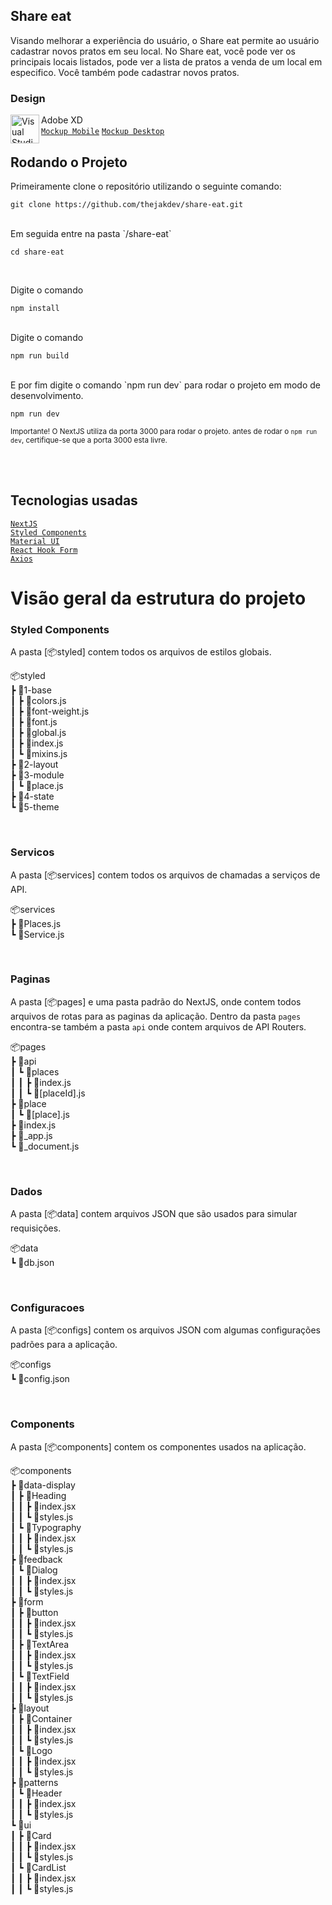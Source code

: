 ## Share eat
Visando melhorar a experiência do usuário, o Share eat permite ao usuário cadastrar novos pratos em seu local.
No Share eat, você pode ver os principais locais listados, pode ver a lista de pratos a venda de um local em especifico.
Você também pode cadastrar novos pratos.

### Design

Adobe XD
<img align="left" alt="Visual Studio Code" width="46px" src="https://upload.wikimedia.org/wikipedia/commons/thumb/c/c2/Adobe_XD_CC_icon.svg/1200px-Adobe_XD_CC_icon.svg.png" />
<br/>
[`Mockup Mobile`](https://xd.adobe.com/spec/d1218cae-a616-4c5c-4d3f-551f8e20124d-a710/)
[`Mockup Desktop`](https://xd.adobe.com/view/21c2c8bf-4fb6-4be1-99e7-b45f78160615-7491/)

## Rodando o Projeto

Primeiramente clone o repositório utilizando o seguinte comando:
```
git clone https://github.com/thejakdev/share-eat.git
```
<br/>
Em seguida entre na pasta `/share-eat`

```
cd share-eat
```
<br/>

Digite o comando
```
npm install
```

<br/>
Digite o comando

```
npm run build
```
<br/>
E por fim digite o comando `npm run dev` para rodar o projeto em modo de desenvolvimento.

```
npm run dev
```
<sub>Importante! O NextJS utiliza da porta 3000 para rodar o projeto. antes de rodar o `npm run dev`, certifique-se que a porta 3000 esta livre.</sub>

<br/>
<br/>

## Tecnologias usadas

[`NextJS`](https://nextjs.org/)<br/>
[`Styled Components`](https://styled-components.com/)<br/>
[`Material UI`](https://material-ui.com/)<br/>
[`React Hook Form`](https://react-hook-form.com/)<br/>
[`Axios`](https://github.com/axios/axios)

# Visão geral da estrutura do projeto
### Styled Components
A pasta [📦styled] contem todos os arquivos de estilos globais.

📦styled<br/>
 ┣ 📂1-base<br/>
 ┃ ┣ 📜colors.js<br/>
 ┃ ┣ 📜font-weight.js<br/>
 ┃ ┣ 📜font.js<br/>
 ┃ ┣ 📜global.js<br/>
 ┃ ┣ 📜index.js<br/>
 ┃ ┗ 📜mixins.js<br/>
 ┣ 📂2-layout<br/>
 ┣ 📂3-module<br/>
 ┃ ┗ 📜place.js<br/>
 ┣ 📂4-state<br/>
 ┗ 📂5-theme<br/>
 
 <br/>
 
 ### Servicos
 A pasta [📦services] contem todos os arquivos de chamadas a serviços de API.

📦services<br/>
 ┣ 📜Places.js<br/>
 ┗ 📜Service.js<br/>
 
 <br/>
 
 ### Paginas
 A pasta [📦pages] e uma pasta padrão do NextJS, onde contem todos arquivos de rotas para as paginas da aplicação.
 Dentro da pasta `pages` encontra-se também a pasta `api` onde contem arquivos de API Routers.
 
📦pages<br/>
 ┣ 📂api<br/>
 ┃ ┗ 📂places<br/>
 ┃ ┃ ┣ 📜index.js<br/>
 ┃ ┃ ┗ 📜[placeId].js<br/>
 ┣ 📂place<br/>
 ┃ ┗ 📜[place].js<br/>
 ┣ 📜index.js<br/>
 ┣ 📜_app.js<br/>
 ┗ 📜_document.js<br/>
 
  <br/>
  
 ### Dados
 A pasta [📦data] contem arquivos JSON que são usados para simular requisições.
 
 📦data<br/>
 ┗ 📜db.json<br/>
  
  <br/>
  
 ### Configuracoes
 A pasta [📦configs] contem os arquivos JSON com algumas configurações padrões para a aplicação.
 
 📦configs<br/>
 ┗ 📜config.json<br/>
   
  <br/>
  
 ### Components
 A pasta [📦components] contem os componentes usados na aplicação.
 
 📦components<br/>
 ┣ 📂data-display<br/>
 ┃ ┣ 📂Heading<br/>
 ┃ ┃ ┣ 📜index.jsx<br/>
 ┃ ┃ ┗ 📜styles.js<br/>
 ┃ ┗ 📂Typography<br/>
 ┃ ┃ ┣ 📜index.jsx<br/>
 ┃ ┃ ┗ 📜styles.js<br/>
 ┣ 📂feedback<br/>
 ┃ ┗ 📂Dialog<br/>
 ┃ ┃ ┣ 📜index.jsx<br/>
 ┃ ┃ ┗ 📜styles.js<br/>
 ┣ 📂form<br/>
 ┃ ┣ 📂button<br/>
 ┃ ┃ ┣ 📜index.jsx<br/>
 ┃ ┃ ┗ 📜styles.js<br/>
 ┃ ┣ 📂TextArea<br/>
 ┃ ┃ ┣ 📜index.jsx<br/>
 ┃ ┃ ┗ 📜styles.js<br/>
 ┃ ┗ 📂TextField<br/>
 ┃ ┃ ┣ 📜index.jsx<br/>
 ┃ ┃ ┗ 📜styles.js<br/>
 ┣ 📂layout<br/>
 ┃ ┣ 📂Container<br/>
 ┃ ┃ ┣ 📜index.jsx<br/>
 ┃ ┃ ┗ 📜styles.js<br/>
 ┃ ┗ 📂Logo<br/>
 ┃ ┃ ┣ 📜index.jsx<br/>
 ┃ ┃ ┗ 📜styles.js<br/>
 ┣ 📂patterns<br/>
 ┃ ┗ 📂Header<br/>
 ┃ ┃ ┣ 📜index.jsx<br/>
 ┃ ┃ ┗ 📜styles.js<br/>
 ┗ 📂ui<br/>
 ┃ ┣ 📂Card<br/>
 ┃ ┃ ┣ 📜index.jsx<br/>
 ┃ ┃ ┗ 📜styles.js<br/>
 ┃ ┗ 📂CardList<br/>
 ┃ ┃ ┣ 📜index.jsx<br/>
 ┃ ┃ ┗ 📜styles.js<br/>
